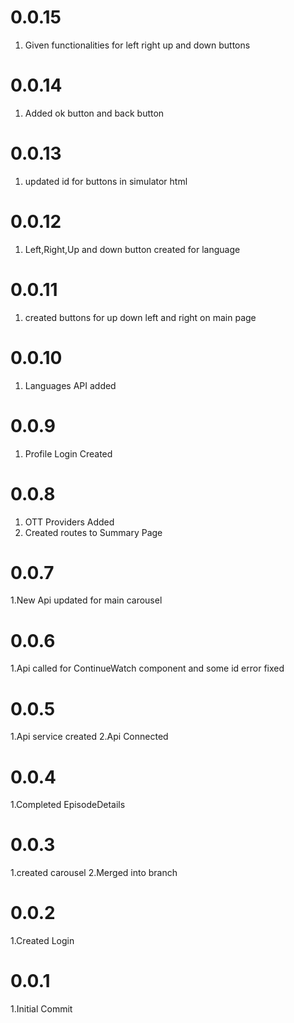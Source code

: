 # 0.0.15

1. Given functionalities for left right up and down buttons

# 0.0.14

1. Added ok button and back button

# 0.0.13

1. updated id for buttons in simulator html

# 0.0.12

1. Left,Right,Up and down button created for language

# 0.0.11

1. created buttons for up down left and right on main page

# 0.0.10

1. Languages API added

# 0.0.9

1. Profile Login Created

# 0.0.8

1. OTT Providers Added
2. Created routes to Summary Page

# 0.0.7

1.New Api updated for main carousel


# 0.0.6

1.Api called for ContinueWatch  component and some id error fixed

# 0.0.5

1.Api service created
2.Api Connected

# 0.0.4

1.Completed EpisodeDetails

# 0.0.3

1.created carousel
2.Merged into branch

# 0.0.2

1.Created Login


# 0.0.1

1.Initial Commit
